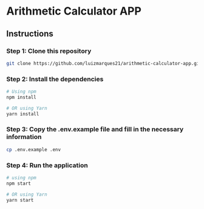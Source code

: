 # Arithmetic Calculator APP

## Instructions

### Step 1: Clone this repository

```bash
git clone https://github.com/luizmarques21/arithmetic-calculator-app.git
```

### Step 2: Install the dependencies

```bash
# Using npm
npm install

# OR using Yarn
yarn install
```

### Step 3: Copy the .env.example file and fill in the necessary information

```bash
cp .env.example .env
```

### Step 4: Run the application

```bash
# using npm
npm start

# OR using Yarn
yarn start
```
